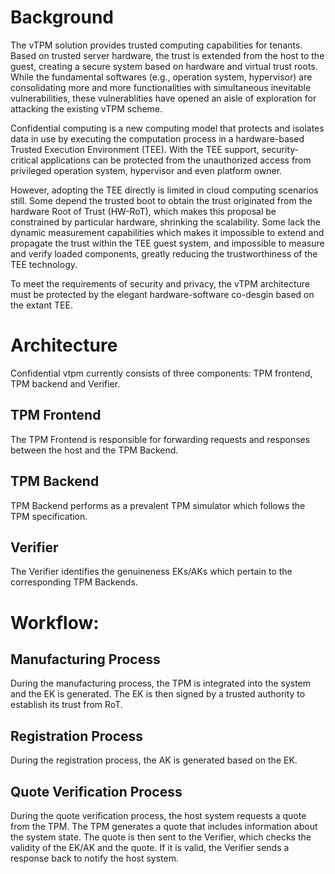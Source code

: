 # Background
The vTPM solution provides trusted computing capabilities for tenants. Based on trusted server hardware, the trust is extended from the host to the guest, creating a secure system based on hardware and virtual trust roots. While the fundamental softwares (e.g., operation system, hypervisor) are consolidating more and more functionalities with simultaneous inevitable vulnerabilities, these vulnerablities have opened an aisle of exploration for attacking the existing vTPM scheme.

Confidential computing is a new computing model that protects and isolates data in use by executing the computation process in a hardware-based Trusted Execution Environment (TEE). With the TEE support, security-critical applications can be protected from the unauthorized access from privileged operation system, hypervisor and even platform owner.

However, adopting the TEE directly is limited in cloud computing scenarios still. Some depend the trusted boot to obtain the trust originated from the hardware Root of Trust (HW-RoT), which makes this proposal be constrained by particular hardware, shrinking the scalability. Some lack the dynamic measurement capabilities which makes it impossible to extend and propagate the trust within the TEE guest system, and impossible to measure and verify loaded components, greatly reducing the trustworthiness of the TEE technology.

To meet the requirements of security and privacy, the vTPM architecture must be protected by the elegant hardware-software co-desgin based on the extant TEE.

# Architecture
Confidential vtpm currently consists of three components: TPM frontend, TPM backend and Verifier.

## TPM Frontend
The TPM Frontend is responsible for forwarding requests and responses between the host and the TPM Backend.
## TPM Backend
TPM Backend performs as a prevalent TPM simulator which follows the TPM specification.

## Verifier
The Verifier identifies the genuineness EKs/AKs which pertain to the corresponding TPM Backends.

# Workflow:
## Manufacturing Process
During the manufacturing process, the TPM is integrated into the system and the EK is generated. The EK is then signed by a trusted authority to establish its trust from RoT.

## Registration Process
During the registration process, the AK is generated based on the EK.

## Quote Verification Process
During the quote verification process, the host system requests a quote from the TPM. The TPM generates a quote that includes information about the system state. The quote is then sent to the Verifier, which checks the validity of the EK/AK and the quote. If it is valid, the Verifier sends a response back to notify the host system.

